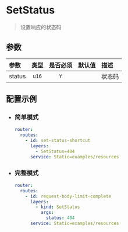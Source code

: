 # SetStatus

> 设置响应的状态码

## 参数

| 参数     |  类型   | 是否必须 | 默认值 | 描述  |
|:-------|:-----:|:----:|:---:|:----|
| status | `u16` | `Y`  |     | 状态码 |

## 配置示例

- ### 简单模式

    ```yaml
    router:
      routes:
        - id: set-status-shortcut
          layers:
            - SetStatus=404
          service: Static=examples/resources
    ```

- ### 完整模式

    ```yaml
    router:
      routes:
        - id: request-body-limit-complete
          layers:
            - kind: SetStatus
              args:
                status: 404
          service: Static=examples/resources
    ```